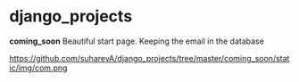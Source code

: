 # django_projects

**coming_soon**
Beautiful start page. Keeping the email in the database

https://github.com/suharevA/django_projects/tree/master/coming_soon/static/img/com.png
